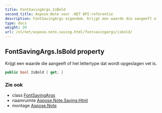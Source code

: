```yaml
---
title: FontSavingArgs.IsBold
second_title: Aspose.Note voor .NET API-referentie
description: FontSavingArgs eigendom. Krijgt een waarde die aangeeft of het lettertype dat wordt opgeslagen vet is.
type: docs
weight: 20
url: /nl/net/aspose.note.saving.html/fontsavingargs/isbold/
---
```

## FontSavingArgs.IsBold property

Krijgt een waarde die aangeeft of het lettertype dat wordt opgeslagen vet is.

```csharp
public bool IsBold { get; }
```

### Zie ook

* class [FontSavingArgs](../)
* naamruimte [Aspose.Note.Saving.Html](../../fontsavingargs/)
* montage [Aspose.Note](../../../)


